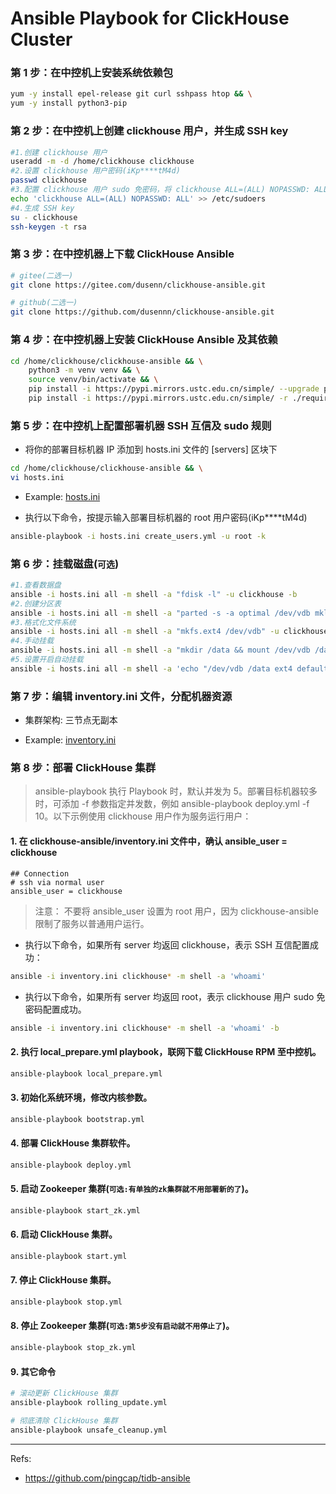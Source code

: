# Ansible Playbook for ClickHouse Cluster

### 第 1 步：在中控机上安装系统依赖包
```bash
yum -y install epel-release git curl sshpass htop && \
yum -y install python3-pip
```

### 第 2 步：在中控机上创建 clickhouse 用户，并生成 SSH key
```bash
#1.创建 clickhouse 用户
useradd -m -d /home/clickhouse clickhouse
#2.设置 clickhouse 用户密码(iKp****tM4d)
passwd clickhouse
#3.配置 clickhouse 用户 sudo 免密码，将 clickhouse ALL=(ALL) NOPASSWD: ALL 添加到文件末尾即可
echo 'clickhouse ALL=(ALL) NOPASSWD: ALL' >> /etc/sudoers
#4.生成 SSH key
su - clickhouse
ssh-keygen -t rsa
```

### 第 3 步：在中控机器上下载 ClickHouse Ansible
```bash
# gitee(二选一)
git clone https://gitee.com/dusenn/clickhouse-ansible.git

# github(二选一)
git clone https://github.com/dusennn/clickhouse-ansible.git
```

### 第 4 步：在中控机器上安装 ClickHouse Ansible 及其依赖
```bash
cd /home/clickhouse/clickhouse-ansible && \
    python3 -m venv venv && \
    source venv/bin/activate && \
    pip install -i https://pypi.mirrors.ustc.edu.cn/simple/ --upgrade pip && \
    pip install -i https://pypi.mirrors.ustc.edu.cn/simple/ -r ./requirements.txt
```

### 第 5 步：在中控机上配置部署机器 SSH 互信及 sudo 规则
- 将你的部署目标机器 IP 添加到 hosts.ini 文件的 [servers] 区块下
```bash
cd /home/clickhouse/clickhouse-ansible && \
vi hosts.ini
```
- Example:
[hosts.ini](./hosts.ini)

- 执行以下命令，按提示输入部署目标机器的 root 用户密码(iKp****tM4d)
```bash
ansible-playbook -i hosts.ini create_users.yml -u root -k 
```

### 第 6 步：挂载磁盘(`可选`)
```bash
#1.查看数据盘
ansible -i hosts.ini all -m shell -a "fdisk -l" -u clickhouse -b
#2.创建分区表
ansible -i hosts.ini all -m shell -a "parted -s -a optimal /dev/vdb mklabel gpt -- mkpart primary ext4 1 -1" -u clickhouse -b
#3.格式化文件系统
ansible -i hosts.ini all -m shell -a "mkfs.ext4 /dev/vdb" -u clickhouse -b
#4.手动挂载
ansible -i hosts.ini all -m shell -a "mkdir /data && mount /dev/vdb /data" -u clickhouse -b
#5.设置开启自动挂载
ansible -i hosts.ini all -m shell -a 'echo "/dev/vdb /data ext4 defaults 0 0" >> /etc/fstab' -u clickhouse -b
```

### 第 7 步：编辑 inventory.ini 文件，分配机器资源

- 集群架构:
三节点无副本

- Example:
[inventory.ini](./inventory.ini)

### 第 8 步：部署 ClickHouse 集群

> ansible-playbook 执行 Playbook 时，默认并发为 5。部署目标机器较多时，可添加 -f 参数指定并发数，例如 ansible-playbook deploy.yml -f 10。以下示例使用 clickhouse 用户作为服务运行用户：

#### 1. 在 clickhouse-ansible/inventory.ini 文件中，确认 ansible_user = clickhouse
```
## Connection
# ssh via normal user
ansible_user = clickhouse
```
> 注意：
> 不要将 ansible_user 设置为 root 用户，因为 clickhouse-ansible 限制了服务以普通用户运行。

- 执行以下命令，如果所有 server 均返回 clickhouse，表示 SSH 互信配置成功：
```bash
ansible -i inventory.ini clickhouse* -m shell -a 'whoami'
```

- 执行以下命令，如果所有 server 均返回 root，表示 clickhouse 用户 sudo 免密码配置成功。
```bash
ansible -i inventory.ini clickhouse* -m shell -a 'whoami' -b
```

#### 2. 执行 local_prepare.yml playbook，联网下载 ClickHouse RPM 至中控机。
```bash
ansible-playbook local_prepare.yml
```

#### 3. 初始化系统环境，修改内核参数。
```bash
ansible-playbook bootstrap.yml
```

#### 4. 部署 ClickHouse 集群软件。
```bash
ansible-playbook deploy.yml
```

#### 5. 启动 Zookeeper 集群(`可选:有单独的zk集群就不用部署新的了`)。
```bash
ansible-playbook start_zk.yml
```

#### 6. 启动 ClickHouse 集群。
```bash
ansible-playbook start.yml
```

#### 7. 停止 ClickHouse 集群。
```bash
ansible-playbook stop.yml
```

#### 8. 停止 Zookeeper 集群(`可选:第5步没有启动就不用停止了`)。
```bash
ansible-playbook stop_zk.yml
```

#### 9. 其它命令
```bash
# 滚动更新 ClickHouse 集群
ansible-playbook rolling_update.yml

# 彻底清除 ClickHouse 集群
ansible-playbook unsafe_cleanup.yml
```

*****

Refs:

- https://github.com/pingcap/tidb-ansible
